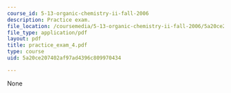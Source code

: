 ```yaml
---
course_id: 5-13-organic-chemistry-ii-fall-2006
description: Practice exam.
file_location: /coursemedia/5-13-organic-chemistry-ii-fall-2006/5a20ce207402af97ad4396c809970434_practice_exam_4.pdf
file_type: application/pdf
layout: pdf
title: practice_exam_4.pdf
type: course
uid: 5a20ce207402af97ad4396c809970434

---
```

None